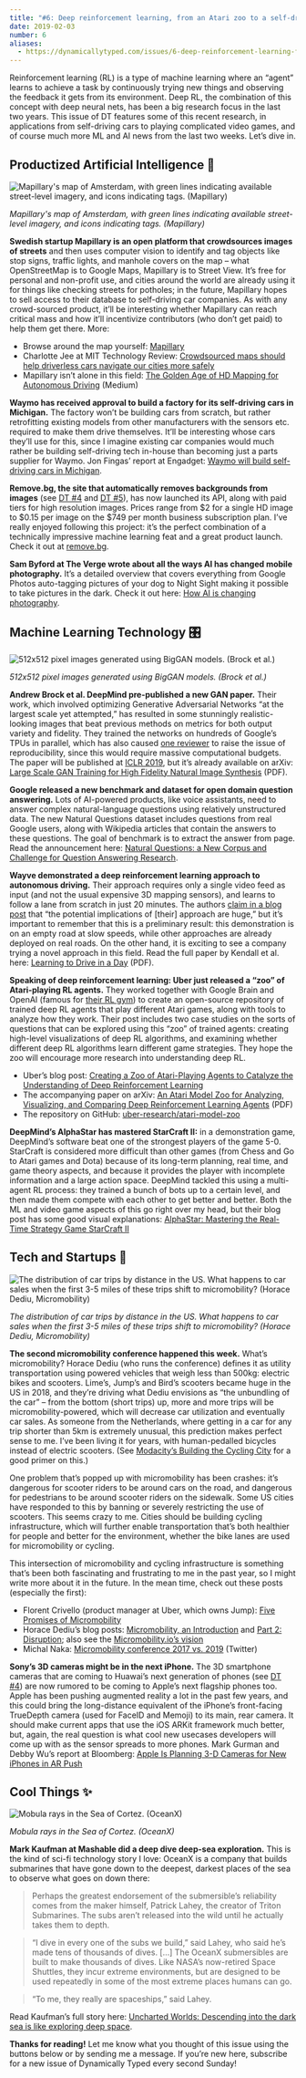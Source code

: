 ```yaml
---
title: "#6: Deep reinforcement learning, from an Atari zoo to a self-driving car in 20 minutes "
date: 2019-02-03
number: 6
aliases:
  - https://dynamicallytyped.com/issues/6-deep-reinforcement-learning-from-an-atari-zoo-to-a-self-driving-car-in-20-minutes-155882
---
```


Reinforcement learning (RL) is a type of machine learning where an “agent” learns to achieve a task by continuously trying new things and observing the feedback it gets from its environment.
Deep RL, the combination of this concept with deep neural nets, has been a big research focus in the last two years.
This issue of DT features some of this recent research, in applications from self-driving cars to playing complicated video games, and of course much more ML and AI news from the last two weeks.
Let’s dive in.

## Productized Artificial Intelligence 🔌

![Mapillary's map of Amsterdam, with green lines indicating available street-level imagery, and icons indicating tags. (Mapillary)](https://s3.amazonaws.com/revue/items/images/004/198/786/mail/mapillary-2.jpg?1549189934)

_Mapillary's map of Amsterdam, with green lines indicating available street-level imagery, and icons indicating tags. (Mapillary)_

**Swedish startup Mapillary is an open platform that crowdsources images of streets** and then uses computer vision to identify and tag objects like stop signs, traffic lights, and manhole covers on the map – what OpenStreetMap is to Google Maps, Mapillary is to Street View.
It’s free for personal and non-profit use, and cities around the world are already using it for things like checking streets for potholes; in the future, Mapillary hopes to sell access to their database to self-driving car companies.
As with any crowd-sourced product, it’ll be interesting whether Mapillary can reach critical mass and how it’ll incentivize contributors (who don’t get paid) to help them get there.
More:

* Browse around the map yourself: [Mapillary](https://www.mapillary.com/app/?focus=map&lat=52.35310195496024&lng=4.883763916141675&menu=false&pKey=psvLqgY-VhkVViZDlgMrkg&utm_campaign=Dynamically%20Typed&utm_medium=email&utm_source=Revue%20newsletter&x=0.6216437437477728&y=0.5139292283493687&z=11.345079927556345&zoom=0)
* Charlotte Jee at MIT Technology Review: [Crowdsourced maps should help driverless cars navigate our cities more safely](https://www.technologyreview.com/s/612825/open-source-maps-should-help-driverless-cars-navigate-our-cities-more-safely/?utm_campaign=Dynamically%20Typed&utm_medium=email&utm_source=Revue%20newsletter)
* Mapillary isn’t alone in this field: [The Golden Age of HD Mapping for Autonomous Driving](https://medium.com/syncedreview/the-golden-age-of-hd-mapping-for-autonomous-driving-b2a2ec4c11d?utm_campaign=Dynamically%20Typed&utm_medium=email&utm_source=Revue%20newsletter) (Medium)

**Waymo has received approval to build a factory for its self-driving cars in Michigan.**
The factory won’t be building cars from scratch, but rather retrofitting existing models from other manufacturers with the sensors etc.
required to make them drive themselves.
It’ll be interesting whose cars they’ll use for this, since I imagine existing car companies would much rather be building self-driving tech in-house than becoming just a parts supplier for Waymo.
Jon Fingas’ report at Engadget: [Waymo will build self-driving cars in Michigan](https://www.engadget.com/2019/01/22/waymo-to-build-self-driving-cars-in-michigan/?utm_campaign=Dynamically%20Typed&utm_medium=email&utm_source=Revue%20newsletter).

**Remove.bg, the site that automatically removes backgrounds from images** (see [DT #4](https://www.getrevue.co/profile/dynamically-typed/issues/4-gan-you-feel-the-love-tonight-151860?utm_campaign=Dynamically%20Typed&utm_medium=email&utm_source=Revue%20newsletter) and [DT #5](https://www.getrevue.co/profile/dynamically-typed/issues/5-hey-google-what-s-a-golden-kitty-153366?utm_campaign=Dynamically%20Typed&utm_medium=email&utm_source=Revue%20newsletter)), has now launched its API, along with paid tiers for high resolution images.
Prices range from $2 for a single HD image to $0.15 per image on the $749 per month business subscription plan.
I’ve really enjoyed following this project: it’s the perfect combination of a technically impressive machine learning feat and a great product launch.
Check it out at [remove.bg](https://www.remove.bg/?utm_campaign=Dynamically%20Typed&utm_medium=email&utm_source=Revue%20newsletter).

**Sam Byford at The Verge wrote about all the ways AI has changed mobile photography.**
It’s a detailed overview that covers everything from Google Photos auto-tagging pictures of your dog to Night Sight making it possible to take pictures in the dark.
Check it out here: [How AI is changing photography](https://www.theverge.com/2019/1/31/18203363/ai-artificial-intelligence-photography-google-photos-apple-huawei?utm_campaign=Dynamically%20Typed&utm_medium=email&utm_source=Revue%20newsletter).

## Machine Learning Technology 🎛

![512x512 pixel images generated using BigGAN models. (Brock et al.)](https://s3.amazonaws.com/revue/items/images/004/196/926/mail/screenshot-2019-02-02-at-12-07.jpg?1549109620)

_512x512 pixel images generated using BigGAN models. (Brock et al.)_

**Andrew Brock et al.
DeepMind pre-published a new GAN paper.**
Their work, which involved optimizing Generative Adversarial Networks “at the largest scale yet attempted,” has resulted in some stunningly realistic-looking images that beat previous methods on metrics for both output variety and fidelity.
They trained the networks on hundreds of Google’s TPUs in parallel, which has also caused [one reviewer](https://openreview.net/forum?id=B1xsqj09Fm&noteId=HklmZ1xqhm&utm_campaign=Dynamically%20Typed&utm_medium=email&utm_source=Revue%20newsletter) to raise the issue of reproducibility, since this would require massive computational budgets.
The paper will be published at [ICLR 2019](https://iclr.cc/?utm_campaign=Dynamically%20Typed&utm_medium=email&utm_source=Revue%20newsletter), but it’s already available on arXiv: [Large Scale GAN Training for High Fidelity Natural Image Synthesis](https://arxiv.org/pdf/1809.11096.pdf?utm_campaign=Dynamically%20Typed&utm_medium=email&utm_source=Revue%20newsletter) (PDF).

**Google released a new benchmark and dataset for open domain question answering.**
Lots of AI-powered products, like voice assistants, need to answer complex natural-language questions using relatively unstructured data.
The new Natural Questions dataset includes questions from real Google users, along with Wikipedia articles that contain the answers to these questions.
The goal of benchmark is to extract the answer from page.
Read the announcement here: [Natural Questions: a New Corpus and Challenge for Question Answering Research](http://ai.googleblog.com/2019/01/natural-questions-new-corpus-and.html?utm_campaign=Dynamically%20Typed&utm_medium=email&utm_source=Revue%20newsletter).

**Wayve demonstrated a deep reinforcement learning approach to autonomous driving.**
Their approach requires only a single video feed as input (and not the usual expensive 3D mapping sensors), and learns to follow a lane from scratch in just 20 minutes.
The authors [claim in a blog post](https://wayve.ai/blog/learning-to-drive-in-a-day-with-reinforcement-learning?utm_campaign=Dynamically%20Typed&utm_medium=email&utm_source=Revue%20newsletter) that “the potential implications of [their] approach are huge,” but it’s important to remember that this is a preliminary result: this demonstration is on an empty road at slow speeds, while other approaches are already deployed on real roads.
On the other hand, it is exciting to see a company trying a novel approach in this field.
Read the full paper by Kendall et al.
here: [Learning to Drive in a Day](https://arxiv.org/pdf/1807.00412.pdf?utm_campaign=Dynamically%20Typed&utm_medium=email&utm_source=Revue%20newsletter) (PDF).

**Speaking of deep reinforcement learning: Uber just released a “zoo” of Atari-playing RL agents.**
They worked together with Google Brain and OpenAI (famous for [their RL gym](https://gym.openai.com/?utm_campaign=Dynamically%20Typed&utm_medium=email&utm_source=Revue%20newsletter)) to create an open-source repository of trained deep RL agents that play different Atari games, along with tools to analyze how they work.
Their post includes two case studies on the sorts of questions that can be explored using this “zoo” of trained agents: creating high-level visualizations of deep RL algorithms, and examining whether different deep RL algorithms learn different game strategies.
They hope the zoo will encourage more research into understanding deep RL.

* Uber’s blog post: [Creating a Zoo of Atari-Playing Agents to Catalyze the Understanding of Deep Reinforcement Learning](https://eng.uber.com/atari-zoo-deep-reinforcement-learning/?utm_campaign=Dynamically%20Typed&utm_medium=email&utm_source=Revue%20newsletter)
* The accompanying paper on arXiv: [An Atari Model Zoo for Analyzing, Visualizing, and Comparing Deep Reinforcement Learning Agents](https://arxiv.org/pdf/1812.07069?utm_campaign=Dynamically%20Typed&utm_medium=email&utm_source=Revue%20newsletter) (PDF)
* The repository on GitHub: [uber-research/atari-model-zoo](https://github.com/uber-research/atari-model-zoo?utm_campaign=Dynamically%20Typed&utm_medium=email&utm_source=Revue%20newsletter)

**DeepMind’s AlphaStar has mastered StarCraft II:** in a demonstration game, DeepMind’s software beat one of the strongest players of the game 5-0.
StarCraft is considered more difficult than other games (from Chess and Go to Atari games and Dota) because of its long-term planning, real time, and game theory aspects, and because it provides the player with incomplete information and a large action space.
DeepMind tackled this using a multi-agent RL process: they trained a bunch of bots up to a certain level, and then made them compete with each other to get better and better.
Both the ML and video game aspects of this go right over my head, but their blog post has some good visual explanations: [AlphaStar: Mastering the Real-Time Strategy Game StarCraft II](https://deepmind.com/blog/alphastar-mastering-real-time-strategy-game-starcraft-ii/?utm_campaign=ea5bfae276-Benedict%27s%20Newsletter_COPY_01&utm_medium=email&utm_source=Benedict%27s%20newsletter&utm_term=0_4999ca107f-ea5bfae276-70536657)

## Tech and Startups 🚀

![The distribution of car trips by distance in the US. What happens to car sales when the first 3-5 miles of these trips shift to micromobility? (Horace Dediu, Micromobility)](https://s3.amazonaws.com/revue/items/images/004/197/828/mail/blogpost_disruption-01.png?1549144837)

_The distribution of car trips by distance in the US. What happens to car sales when the first 3-5 miles of these trips shift to micromobility? (Horace Dediu, Micromobility)_

**The second micromobility conference happened this week.**
What’s micromobility?
Horace Dediu (who runs the conference) defines it as utility transportation using powered vehicles that weigh less than 500kg: electric bikes and scooters.
Lime’s, Jump’s and Bird’s scooters became huge in the US in 2018, and they’re driving what Dediu envisions as “the unbundling of the car” – from the bottom (short trips) up, more and more trips will be micromobility-powered, which will decrease car utilization and eventually car sales.
As someone from the Netherlands, where getting in a car for any trip shorter than 5km is extremely unusual, this prediction makes perfect sense to me.
I’ve been living it for years, with human-pedalled bicycles instead of electric scooters.
(See [Modacity’s Building the Cycling City](http://www.modacitylife.com/building-the-cycling-city/?utm_campaign=Dynamically%20Typed&utm_medium=email&utm_source=Revue%20newsletter) for a good primer on this.)

One problem that’s popped up with micromobility has been crashes: it’s dangerous for scooter riders to be around cars on the road, and dangerous for pedestrians to be around scooter riders on the sidewalk.
Some US cities have responded to this by banning or severely restricting the use of scooters.
This seems crazy to me.
Cities should be building cycling infrastructure, which will further enable transportation that’s both healthier for people and better for the environment, whether the bike lanes are used for micromobility or cycling.

This intersection of micromobility and cycling infrastructure is something that’s been both fascinating and frustrating to me in the past year, so I might write more about it in the future.
In the mean time, check out these posts (especially the first):

* Florent Crivello (product manager at Uber, which owns Jump): [Five Promises of Micromobility](https://florentcrivello.com/index.php/2019/01/28/five-promises-of-micromobility/?utm_campaign=Dynamically%20Typed&utm_medium=email&utm_source=Revue%20newsletter)
* Horace Dediu’s blog posts: [Micromobility, an Introduction](https://micromobility.io/latest-news/2019/1/21/micromobility-an-introduction?utm_campaign=Dynamically%20Typed&utm_medium=email&utm_source=Revue%20newsletter) and [Part 2: Disruption](https://micromobility.io/latest-news/2019/1/22/part-2-disruptionnbsp?utm_campaign=Dynamically%20Typed&utm_medium=email&utm_source=Revue%20newsletter); also see the [Micromobility.io’s vision](https://micromobility.io/about/?utm_campaign=Dynamically%20Typed&utm_medium=email&utm_source=Revue%20newsletter)
* Michal Naka: [Micromobility conference 2017 vs. 2019](https://twitter.com/michalnaka/status/1091062602866671616?utm_campaign=Dynamically%20Typed&utm_medium=email&utm_source=Revue%20newsletter) (Twitter)

**Sony’s 3D cameras might be in the next iPhone.**
The 3D smartphone cameras that are coming to Huawai’s next generation of phones (see [DT #4](https://www.getrevue.co/profile/dynamically-typed/issues/4-gan-you-feel-the-love-tonight-151860?utm_campaign=Dynamically%20Typed&utm_medium=email&utm_source=Revue%20newsletter)) are now rumored to be coming to Apple’s next flagship phones too.
Apple has been pushing augmented reality a lot in the past few years, and this could bring the long-distance equivalent of the iPhone’s front-facing TrueDepth camera (used for FaceID and Memoji) to its main, rear camera.
It should make current apps that use the iOS ARKit framework much better, but, again, the real question is what cool new usecases developers will come up with as the sensor spreads to more phones.
Mark Gurman and Debby Wu’s report at Bloomberg: [Apple Is Planning 3-D Cameras for New iPhones in AR Push](https://www.bloomberg.com/news/articles/2019-01-30/apple-is-said-to-prep-new-3-d-camera-for-2020-iphones-in-ar-push?utm_campaign=Dynamically%20Typed&utm_medium=email&utm_source=Revue%20newsletter)

## Cool Things ✨

![Mobula rays in the Sea of Cortez. (OceanX)](https://s3.amazonaws.com/revue/items/images/004/198/916/mail/uploads_2F2019_2F1_2F16_2FOceanX_Mashable_01.09.19_20.jpg_2Ffit-in__1440x1440.jpg?1549194699)

_Mobula rays in the Sea of Cortez. (OceanX)_

**Mark Kaufman at Mashable did a deep dive deep-sea exploration.**
This is the kind of sci-fi technology story I love: OceanX is a company that builds submarines that have gone down to the deepest, darkest places of the sea to observe what goes on down there:

> Perhaps the greatest endorsement of the submersible’s reliability comes from the maker himself, Patrick Lahey, the creator of Triton Submarines.
> The subs aren’t released into the wild until he actually takes them to depth.

> “I dive in every one of the subs we build,” said Lahey, who said he’s made tens of thousands of dives.
> […] The OceanX submersibles are built to make thousands of dives.
> Like NASA’s now-retired Space Shuttles, they incur extreme environments, but are designed to be used repeatedly in some of the most extreme places humans can go.

> “To me, they really are spaceships,” said Lahey.

Read Kaufman’s full story here: [Uncharted Worlds: Descending into the dark sea is like exploring deep space](https://mashable.com/feature/deep-sea-exploration-space-oceanx/?europe=true&utm_campaign=Dynamically%20Typed&utm_medium=email&utm_source=Revue%20newsletter#S7tkUM_5Saq7).

**Thanks for reading!**
Let me know what you thought of this issue using the buttons below or by sending me a message.
If you’re new here, subscribe for a new issue of Dynamically Typed every second Sunday!